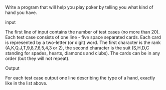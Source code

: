 <div class="md"><p>Write a program that will help you play poker by telling you what kind of hand you have.</p>
<p>input</p>
<p>The first line of input contains the number of test cases (no more than 20). Each test case consists of one line - five space separated cards. Each card is represented by a two-letter (or digit) word. The first character is the rank (A,K,Q,J,T,9,8,7,6,5,4,3 or 2), the second character is the suit (S,H,D,C standing for spades, hearts, diamonds and clubs). The cards can be in any order (but they will not repeat).</p>
<p>Output</p>
<p>For each test case output one line describing the type of a hand, exactly like in the list above.</p>
</div>
